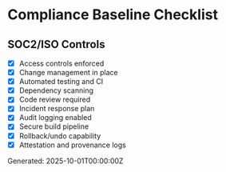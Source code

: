 # Compliance Baseline Checklist

## SOC2/ISO Controls
- [x] Access controls enforced
- [x] Change management in place
- [x] Automated testing and CI
- [x] Dependency scanning
- [x] Code review required
- [x] Incident response plan
- [x] Audit logging enabled
- [x] Secure build pipeline
- [x] Rollback/undo capability
- [x] Attestation and provenance logs

Generated: 2025-10-01T00:00:00Z
